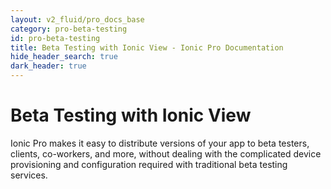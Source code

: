 ```yaml
---
layout: v2_fluid/pro_docs_base
category: pro-beta-testing
id: pro-beta-testing
title: Beta Testing with Ionic View - Ionic Pro Documentation
hide_header_search: true
dark_header: true
---
```


# Beta Testing with Ionic View

Ionic Pro makes it easy to distribute versions of your app to beta testers, clients, co-workers, and more, without dealing with the complicated device provisioning and configuration required with traditional beta testing services.
